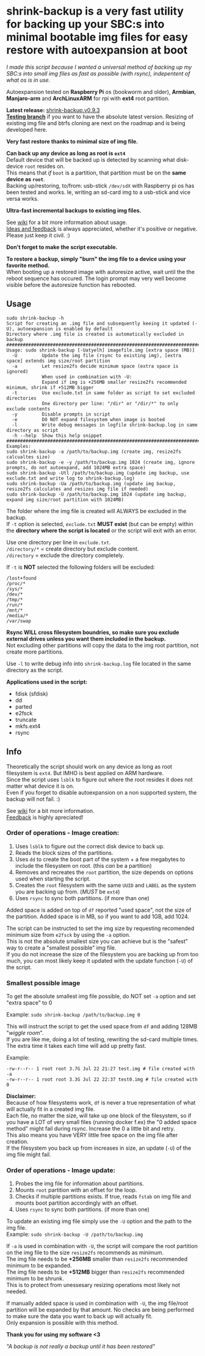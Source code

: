 # shrink-backup is a very fast utility for backing up your SBC:s into minimal bootable img files for easy restore with autoexpansion at boot

_I made this script because I wanted a universal method of backing up my SBC:s into small img files as fast as possible (with rsync), indepentent of what os is in use._

Autoexpansion tested on **Raspberry Pi** os (bookworm and older), **Armbian**, **Manjaro-arm** and **ArchLinuxARM** for rpi with **ext4** root partition.

**Latest release:** [shrink-backup.v0.9.3](https://github.com/UnconnectedBedna/shrink-backup/releases/download/v0.9.3/shrink-backup.v0.9.3.tar.gz)<br>
[**Testing branch**](https://github.com/UnconnectedBedna/shrink-backup/tree/testing) if you want to have the absolute latest version. Resizing of existing img file and btrfs cloning are next on the roadmap and is being developed here.

**Very fast restore thanks to minimal size of img file.**

**Can back up any device as long as root is `ext4`**<br>
Default device that will be backed up is detected by scanning what disk-device `root` resides on.<br>
This means that _if_ `boot` is a partition, that partition must be on the **same device as `root`**.<br>
Backing up/restoring, to/from: usb-stick `/dev/sdX` with Raspberry pi os has been tested and works. Ie, writing an sd-card img to a usb-stick and vice versa works.

**Ultra-fast incremental backups to existing img files.** 

See [wiki](https://github.com/UnconnectedBedna/shrink-backup/wiki) for a bit more information about usage.<br>
[Ideas and feedback](https://github.com/UnconnectedBedna/shrink-backup/discussions) is always appreciated, whether it's positive or negative. Please just keep it civil. :)

**Don't forget to make the script executable.**

**To restore a backup, simply "burn" the img file to a device using your favorite method.**<br>
When booting up a restored image with autoresize active, wait until the the reboot sequence has occured. The login prompt may very well become visible before the autoresize function has rebooted.

## Usage
```
sudo shrink-backup -h
Script for creating an .img file and subsequently keeing it updated (-U), autoexpansion is enabled by default
Directory where .img file is created is automatically excluded in backup
########################################################################
Usage: sudo shrink-backup [-Uatyelh] imagefile.img [extra space (MB)]
  -U         Update the img file (rsync to existing img), [extra space] extends img size/root partition
  -a         Let resize2fs decide minimum space (extra space is ignored)
             When used in combination with -U:
             Expand if img is +256MB smaller resize2fs recommended minimum, shrink if +512MB bigger
  -t         Use exclude.txt in same folder as script to set excluded directories
             One directory per line: "/dir" or "/dir/*" to only exclude contents
  -y         Disable prompts in script
  -e         DO NOT expand filesystem when image is booted
  -l         Write debug messages in logfile shrink-backup.log in same directory as script
  -h --help  Show this help snippet
########################################################################
Examples:
sudo shrink-backup -a /path/to/backup.img (create img, resize2fs calcualtes size)
sudo shrink-backup -e -y /path/to/backup.img 1024 (create img, ignore prompts, do not autoexpand, add 1024MB extra space)
sudo shrink-backup -Utl /path/to/backup.img (update img backup, use exclude.txt and write log to shrink-backup.log)
sudo shrink-backup -Ua /path/to/backup.img (update img backup, resize2fs calculates and resizes img file if needed)
sudo shrink-backup -U /path/to/backup.img 1024 (update img backup, expand img size/root partition with 1024MB)
```

The folder where the img file is created will ALWAYS be excluded in the backup.<br>
If `-t` option is selected, `exclude.txt` **MUST exist** (but can be empty) within the **directory where the script is located** or the script will exit with an error.

Use one directory per line in `exclude.txt`.<br>
`/directory/*` = create directory but exclude content.<br>
`/directory` = exclude the directory completely.

If `-t` is **NOT** selected the following folders will be excluded:
```
/lost+found
/proc/*
/sys/*
/dev/*
/tmp/*
/run/*
/mnt/*
/media/*
/var/swap
```

**Rsync WILL cross filesystem boundries, so make sure you exclude external drives unless you want them included in the backup.**<br>
Not excluding other partitions will copy the data to the img root partition, not create more partitions.

Use `-l` to write debug info into `shrink-backup.log` file located in the same directory as the script.

**Applications used in the script:**
- fdisk (sfdisk)
- dd
- parted
- e2fsck
- truncate
- mkfs.ext4
- rsync

## Info

Theoretically the script should work on any device as long as root filesystem is `ext4`. But IMHO is best applied on ARM hardware.<br>
Since the script uses `lsblk` to figure out where the root resides it does not matter what device it is on.<br>
Even if you forget to disable autoexpansion on a non supported system, the backup will not fail. :)

See [wiki](https://github.com/UnconnectedBedna/shrink-backup/wiki) for a bit more information.<br>
[Feedback](https://github.com/UnconnectedBedna/shrink-backup/discussions) is highly apreciated!<br>

### Order of operations - Image creation:
1. Uses `lsblk` to figure out the correct disk device to back up.
2. Reads the block sizes of the partitions.
3. Uses `dd` to create the boot part of the system + a few megabytes to include the filesystem on root. (this _can_ be a partition)
4. Removes and recreates the `root` partition, the size depends on options used when starting the script.
5. Creates the `root` filesystem with the same `UUID` and `LABEL` as the system you are backing up from. (_MUST_ be `ext4`)
6. Uses `rsync` to sync both partitions. (if more than one)

Added space is added on top of `df` reported "used space", not the size of the partition. Added space is in MB, so if you want to add 1GB, add 1024.

The script can be instructed to set the img size by requesting recomended minimum size from `e2fsck` by using the `-a` option.<br>
This is not the absolute smallest size you can achieve but is the "safest" way to create a "smallest possible" img file.<br>
If you do not increase the size of the filesystem you are backing up from too much, you can most likely keep it updated with the update function (`-U`) of the script.

### Smallest possible image

To get the absolute smallest img file possible, do NOT set `-a` option and set "extra space" to 0

Example: `sudo shrink-backup /path/to/backup.img 0`

This will instruct the script to get the used space from `df` and adding 128MB "*wiggle room*".<br>
If you are like me, doing a lot of testing, rewriting the sd-card multiple times. The extra time it takes each time will add up pretty fast.

Example:
```
-rw-r--r-- 1 root root 3.7G Jul 22 21:27 test.img # file created with -a
-rw-r--r-- 1 root root 3.3G Jul 22 22:37 test0.img # file created with 0
```

**Disclaimer:**<br>
Because of how filesystems work, `df` is never a true representation of what will actually fit in a created img file.<br>
Each file, no matter the size, will take up one block of the filesystem, so if you have a LOT of very small files (running docker f.ex) the "0 added space method" might fail during rsync. Increase the 0 a little bit and retry.<br>
This also means you have VERY little free space on the img file after creation.<br>
If the filesystem you back up from increases in size, an update (`-U`) of the img file might fail.

### Order of operations - Image update:
1. Probes the img file for information about partitions.
2. Mounts `root` partition with an offset for the loop.
3. Checks if multiple partitions exists. If true, reads `fstab` on img file and mounts boot partition accordingly with an offset.
4. Uses `rsync` to sync both partitions. (if more than one)

To update an existing img file simply use the `-U` option and the path to the img file.<br>
Example: `sudo shrink-backup -U /path/to/backup.img`

If `-a` is used in combination with `-U`, the script will compare the root partition on the img file to the size `resize2fs` recommends as minimum.<br>
The img file needs to be **+256MB** smaller than `resize2fs` recommended minimum to be expanded.<br>
The img file needs to be **+512MB** bigger than `resize2fs` recommended minimum to be shrunk.<br>
This is to protect from unessesary resizing operations most likely not needed.

If manually added space is used in combination with `-U`, the img file/root partition will be expanded by that amount. No checks are being performed to make sure the data you want to back up will actually fit.<br>
Only expansion is possible with this method.

**Thank you for using my software <3**

*"A backup is not really a backup until it has been restored"*
